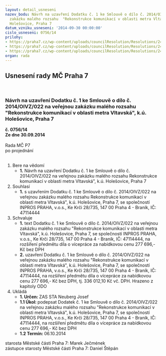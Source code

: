 ```yaml
---
layout: detail_usneseni
nazev_bodu: Návrh na uzavření Dodatku č. 1 ke Smlouvě o dílo č. 2014/OIVZ/022 na veřejnou
  zakázku malého rozsahu  "Rekonstrukce komunikací v oblasti metra Vltavská", k.ú.
  Holešovice, Praha 7
datum_vzniku_usneseni: '2014-09-30 00:00:00'
cislo_usneseni: 0756/14
prilohy:
- https://praha7.cz/wp-content/uploads/councilResolution/Resolutions/24625/45-14-1._dodatek_1_-_n%c3%a1vrh.doc
- https://praha7.cz/wp-content/uploads/councilResolution/Resolutions/24625/45-14-cenov%c3%a1_nab%c3%addka_v%c3%adceprac%c3%ad.pdf
- https://praha7.cz/wp-content/uploads/councilResolution/Resolutions/24625/45-14-v%c3%bdpis_z_or_ze_dne_24.9.2014.pdf
organ: rada
---
```

<div id="ucUsn_pList" class="usn">
	<span><h2>Usnesení rady MČ Praha 7 </h2>
<br></span><div class="standBody">
<span><h3>Návrh na uzavření Dodatku č. 1 ke Smlouvě o dílo č. 2014/OIVZ/022 na veřejnou zakázku malého rozsahu  "Rekonstrukce komunikací v oblasti metra Vltavská", k.ú. Holešovice, Praha 7</h3></span><div class="center">
		<strong>č. 0756/14</strong><br>
	</div>
<div class="center">
		<strong>Ze dne 30.09.2014</strong><br><br>
	</div>Rada MČ P7<br> po projednání<br><br><ol>
<li>Bere na vědomí<ul><li>
<strong>1.</strong> Návrh na uzavření Dodatku č. 1 ke Smlouvě o dílo č. 2014/OIVZ/022 na veřejnou zakázku malého rozsahu Rekonstrukce komunikací v oblasti metra Vltavská", k.ú. Holešovice, Praha 7</li></ul>
</li>
<li>Souhlasí<ul><li>
<strong>1.</strong> s uzavřením  Dodatku č. 1 ke Smlouvě o dílo č. 2014/OIVZ/022 na veřejnou zakázku malého rozsahu Rekonstrukce komunikací v oblasti metra Vltavská",  k.ú. Holešovice, Praha 7, se společností INPROS PRAHA, v.o.s., Ke Krči 28/735, 147 00 Praha 4 - Braník, IČ: 47114444 </li></ul>
</li>
<li>Schvaluje<ul>
<li>
<strong>1.</strong> text Dodatku č. 1 ke Smlouvě o dílo č. 2014/OIVZ/022 na veřejnou zakázku malého rozsahu "Rekonstrukce komunikací v oblasti metra Vltavská", k.ú. Holešovice, Praha 7, se společností INPROS PRAHA, v.o.s., Ke Krči 28/735,  147 00 Praha 4 - Braník, IČ: 47114444,  na  rozšíření předmětu díla o vícepráce za nabídkovou cenu  277 696,- Kč bez DPH </li>
<li>
<strong>2.</strong> uzavření Dodatku č. 1 ke Smlouvě o dílo č. 2014/OIVZ/022 na veřejnou zakázku malého rozsahu "Rekonstrukce komunikací v oblasti metra Vltavská", k.ú. Holešovice, Praha 7, se společností INPROS PRAHA, v.o.s., Ke Krči 28/735,  147 00 Praha 4 - Braník, IČ: 47114444,  na  rozšíření předmětu díla o vícepráce za nabídkovou cenu  277 696,- Kč bez DPH, tj. 336 012,10 Kč vč. DPH. Hrazeno z kapitoly ODO</li>
</ul>
</li>
<li>Ukládá<ul>
<li>
<strong>1. Určen: </strong>ZAS STA Neuberg Josef</li>
<li>
<strong>1.1 Úkol: </strong>podepsat  Dodatek č. 1  ke  Smlouvě o  dílo č. 2014/OIVZ/022 na veřejnou zakázku malého rozsahu  "Rekonstrukce komunikací v oblasti metra Vltavská", k.ú. Holešovice, Praha 7, se společností INPROS PRAHA, v.o.s., Ke Krči 28/735, 147 00 Praha 4 - Braník, IČ: 47114444, na  rozšíření předmětu díla o vícepráce za nabídkovou cenu  277 696,- Kč bez DPH</li>
<li>
<strong>1.2 Termín: </strong>06.10.2014</li>
</ul>
</li>
</ol>starosta Městské části Praha 7: Marek Ječmének<br>zástupce starosty Městské části Praha 7: Daniel Štěpán 
</div>
</div>